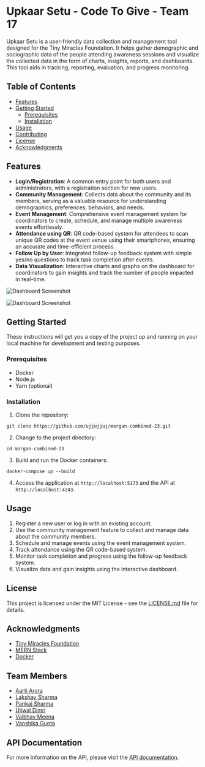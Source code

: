 # Upkaar Setu - Code To Give - Team 17

Upkaar Setu is a user-friendly data collection and management tool designed for the Tiny Miracles Foundation. It helps gather demographic and sociographic data of the people attending awareness sessions and visualize the collected data in the form of charts, insights, reports, and dashboards. This tool aids in tracking, reporting, evaluation, and progress monitoring.

## Table of Contents

- [Features](#features)
- [Getting Started](#getting-started)
  - [Prerequisites](#prerequisites)
  - [Installation](#installation)
- [Usage](#usage)
- [Contributing](#contributing)
- [License](#license)
- [Acknowledgments](#acknowledgments)

## Features

- **Login/Registration**: A common entry point for both users and administrators, with a registration section for new users.
- **Community Management**: Collects data about the community and its members, serving as a valuable resource for understanding demographics, preferences, behaviors, and needs.
- **Event Management**: Comprehensive event management system for coordinators to create, schedule, and manage multiple awareness events effortlessly.
- **Attendance using QR**: QR code-based system for attendees to scan unique QR codes at the event venue using their smartphones, ensuring an accurate and time-efficient process.
- **Follow Up by User**: Integrated follow-up feedback system with simple yes/no questions to track task completion after events.
- **Data Visualization**: Interactive charts and graphs on the dashboard for coordinators to gain insights and track the number of people impacted in real-time.

![Dashboard Screenshot](https://cdn.discordapp.com/attachments/1090256514213748796/1117578351842955506/Screenshot_2023-06-12_at_3.46.40_AM.png) 

![Dashboard Screenshot](https://cdn.discordapp.com/attachments/1090256514213748796/1117581163582722258/Group_2.png)

## Getting Started

These instructions will get you a copy of the project up and running on your local machine for development and testing purposes.

### Prerequisites

- Docker
- Node.js
- Yarn (optional)

### Installation

1. Clone the repository:

```
git clone https://github.com/ujjujjuj/morgan-combined-23.git
```

2. Change to the project directory:

```
cd morgan-combined-23
```

3. Build and run the Docker containers:

```
docker-compose up --build
```

4. Access the application at `http://localhost:5173` and the API at `http://localhost:4243`.

## Usage

1. Register a new user or log in with an existing account.
2. Use the community management feature to collect and manage data about the community members.
3. Schedule and manage events using the event management system.
4. Track attendance using the QR code-based system.
5. Monitor task completion and progress using the follow-up feedback system.
6. Visualize data and gain insights using the interactive dashboard.

## License

This project is licensed under the MIT License - see the [LICENSE.md](LICENSE.md) file for details.

## Acknowledgments

- [Tiny Miracles Foundation](https://www.tinymiraclesfoundation.com/)
- [MERN Stack](https://www.mongodb.com/mern-stack)
- [Docker](https://www.docker.com/)

## Team Members

- [Aarti Arora](https://github.com/aarti-1108)
- [Lakshay Sharma](https://github.com/LAKSHAY162003)
- [Pankaj Sharma](https://github.com/Jarvis-AI007)
- [Ujjwal Dimri](https://github.com/ujjujjuj)
- [Vaibhav Meena](https://github.com/Frostbite-ai)
- [Vanshika Gupta](https://github.com/member5)

## API Documentation

For more information on the API, please visit the [API documentation](https://frostbite-ai.github.io/MorganBackend/).

